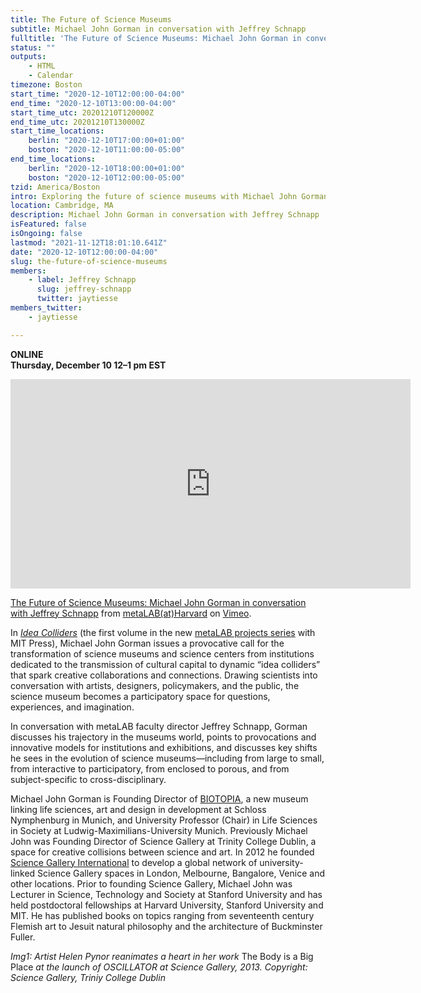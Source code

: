 ```yaml
---
title: The Future of Science Museums
subtitle: Michael John Gorman in conversation with Jeffrey Schnapp
fulltitle: 'The Future of Science Museums: Michael John Gorman in conversation with Jeffrey Schnapp'
status: ""
outputs:
    - HTML
    - Calendar
timezone: Boston
start_time: "2020-12-10T12:00:00-04:00"
end_time: "2020-12-10T13:00:00-04:00"
start_time_utc: 20201210T120000Z
end_time_utc: 20201210T130000Z
start_time_locations:
    berlin: "2020-12-10T17:00:00+01:00"
    boston: "2020-12-10T11:00:00-05:00"
end_time_locations:
    berlin: "2020-12-10T18:00:00+01:00"
    boston: "2020-12-10T12:00:00-05:00"
tzid: America/Boston
intro: Exploring the future of science museums with Michael John Gorman, founder of Biotopia and Science Gallery International.
location: Cambridge, MA
description: Michael John Gorman in conversation with Jeffrey Schnapp
isFeatured: false
isOngoing: false
lastmod: "2021-11-12T18:01:10.641Z"
date: "2020-12-10T12:00:00-04:00"
slug: the-future-of-science-museums
members:
    - label: Jeffrey Schnapp
      slug: jeffrey-schnapp
      twitter: jaytiesse
members_twitter:
    - jaytiesse

---
```

**ONLINE<br />
Thursday, December 10
12–1 pm EST**

<iframe src="https://player.vimeo.com/video/490424868" width="640" height="335" frameborder="0" allow="autoplay; fullscreen" allowfullscreen></iframe>
<p><a href="https://vimeo.com/490424868">The Future of Science Museums: Michael John Gorman in conversation with Jeffrey Schnapp</a> from <a href="https://vimeo.com/metalabharvard">metaLAB(at)Harvard</a> on <a href="https://vimeo.com">Vimeo</a>.</p>

In *[Idea Colliders](https://mitpress.mit.edu/books/idea-colliders)* (the first volume in the new [metaLAB projects series](https://mitpress.mit.edu/books/series/metalabprojects) with MIT Press), Michael John Gorman issues a provocative call for the transformation of science museums and science centers from institutions dedicated to the transmission of cultural capital to dynamic “idea colliders” that spark creative collaborations and connections. Drawing scientists into conversation with artists, designers, policymakers, and the public, the science museum becomes a participatory space for questions, experiences, and imagination.

In conversation with metaLAB faculty director Jeffrey Schnapp, Gorman discusses his trajectory in the museums world, points to provocations and innovative models for institutions and exhibitions, and discusses key shifts he sees in the evolution of science museums—including from large to small, from interactive to participatory, from enclosed to porous, and from subject-specific to cross-disciplinary.
 
 Michael John Gorman is Founding Director of [BIOTOPIA](https://biotopia.net/en/), a new museum linking life sciences, art and design in development at Schloss Nymphenburg in Munich, and University Professor (Chair) in Life Sciences in Society at Ludwig-Maximilians-University Munich. Previously Michael John was Founding Director of Science Gallery at Trinity College Dublin, a space for creative collisions between science and art. In 2012 he founded [Science Gallery International](https://sciencegallery.org/) to develop a global network of university-linked Science Gallery spaces in London, Melbourne, Bangalore, Venice and other locations. Prior to founding Science Gallery, Michael John was Lecturer in Science, Technology and Society at Stanford University and has held postdoctoral fellowships at Harvard University, Stanford University and MIT. He has published books on topics ranging from seventeenth century Flemish art to Jesuit natural philosophy and the architecture of Buckminster Fuller.
 
*Img1: Artist Helen Pynor reanimates a heart in her work* The Body is a Big Place *at the launch of OSCILLATOR at Science Gallery, 2013. Copyright: Science Gallery, Triniy College Dublin*